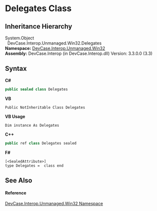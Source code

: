 # Delegates Class
 


## Inheritance Hierarchy
System.Object<br />&nbsp;&nbsp;DevCase.Interop.Unmanaged.Win32.Delegates<br />
**Namespace:**&nbsp;<a href="N_DevCase_Interop_Unmanaged_Win32">DevCase.Interop.Unmanaged.Win32</a><br />**Assembly:**&nbsp;DevCase.Interop (in DevCase.Interop.dll) Version: 3.3.0.0 (3.3)

## Syntax

**C#**<br />
``` C#
public sealed class Delegates
```

**VB**<br />
``` VB
Public NotInheritable Class Delegates
```

**VB Usage**<br />
``` VB Usage
Dim instance As Delegates
```

**C++**<br />
``` C++
public ref class Delegates sealed
```

**F#**<br />
``` F#
[<SealedAttribute>]
type Delegates =  class end
```


## See Also


#### Reference
<a href="N_DevCase_Interop_Unmanaged_Win32">DevCase.Interop.Unmanaged.Win32 Namespace</a><br />